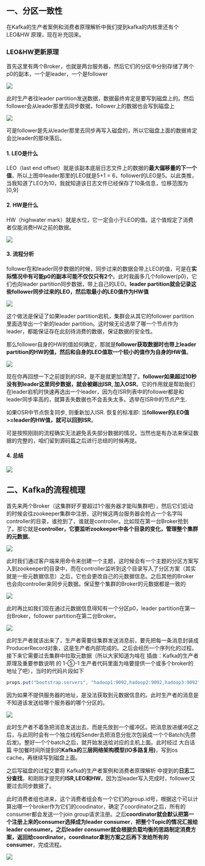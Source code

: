 ## 一、分区一致性

在Kafka的生产者案例和消费者原理解析中我们提到kafka的内核里还有个 LEO&HW 原理，现在补充回来。

### LEO&HW更新原理

首先这里有两个Broker，也就是两台服务器，然后它们的分区中分别存储了两个p0的副本，一个是leader，一个是follower  

![](https://oss-emcsprod-public.modb.pro/wechatSpider/modb_20211012_6fcb4e5e-2b45-11ec-b625-fa163eb4f6be.png)

此时生产者往leader partition发送数据，数据最终肯定是要写到磁盘上的。然后follower会从leader那里去同步数据，follower上的数据也会写到磁盘上

![](https://oss-emcsprod-public.modb.pro/wechatSpider/modb_20211012_6fff3c32-2b45-11ec-b625-fa163eb4f6be.png)

可是follower是先从leader那里去同步再写入磁盘的，所以它磁盘上面的数据肯定会比leader的那块落后。

#### 1. LEO是什么

LEO（last end offset）就是该副本底层日志文件上的数据的**最大偏移量的下一个值**，所以上图中leader那里的LEO就是5+1 = 6，follower的LEO是5。以此类推，当我知道了LEO为10，我就知道该日志文件已经保存了10条信息，位移范围为\[0,9\]

#### 2. HW是什么

HW（highwater mark）就是水位，它一定会小于LEO的值。这个值规定了消费者仅能消费HW之前的数据。

![](https://oss-emcsprod-public.modb.pro/wechatSpider/modb_20211012_7042b282-2b45-11ec-b625-fa163eb4f6be.png)

#### 3. 流程分析

follower在和leader同步数据的时候，同步过来的数据会带上LEO的值，可是在**实际情况中有可能p0的副本可能不仅仅只有2个**。此时我画多几个follower(p0)，它们也向leader partition同步数据，带上自己的LEO。**leader partition就会记录这些follower同步过来的LEO，然后取最小的LEO值作为HW值**

![](https://oss-emcsprod-public.modb.pro/wechatSpider/modb_20211012_70754ad0-2b45-11ec-b625-fa163eb4f6be.png)

这个做法是保证了如果leader partition宕机，集群会从其它的follower partition里面选举出一个新的leader partition。这时候无论选举了哪一个节点作为leader，都能保证存在此刻待消费的数据，保证数据的安全性。

那么follower自身的HW的值如何确定，那就是**follower获取数据时也带上leader partition的HW的值，然后和自身的LEO值取一个较小的值作为自身的HW值**。

![](https://oss-emcsprod-public.modb.pro/wechatSpider/modb_20211012_70b6992c-2b45-11ec-b625-fa163eb4f6be.png)

现在你再回想一下之前提到的ISR，是不是就更加清楚了。**follower如果超过10秒没有到leader这里同步数据，就会被踢出ISR, 加入OSR**。它的作用就是帮助我们在leader宕机时快速再选出一个leader，因为在ISR列表中的follower都是和leader同步率高的，就算丢失数据也不会丢失太多。选举在ISR中的节点产生. 

如果OSR中节点恢复同步, 则重新加入ISR. 恢复的标准即: 当**follower的LEO值>=leader的HW值，就可以回到ISR**。

可是按照刚刚的流程确实无法避免丢失部分数据的情况，当然也是有办法来保证数据的完整的，咱们留到源码篇之后进行总结的时候再提。

#### 4. 总结

![](https://oss-emcsprod-public.modb.pro/wechatSpider/modb_20211012_70ee2a5e-2b45-11ec-b625-fa163eb4f6be.png)

## 二、Kafka的流程梳理

首先来两个Broker（这集群好歹要超过1个服务器才能叫集群吧），然后它们启动的时候会往zookeeper集群中注册，这时候这两台服务器会抢占一个名字叫controller的目录，谁抢到了，谁就是controller。比如现在第一台Broker抢到了。那它就是**controller，它要监听zookeeper中各个目录的变化，管理整个集群的元数据**。

![](https://oss-emcsprod-public.modb.pro/wechatSpider/modb_20211012_712be70e-2b45-11ec-b625-fa163eb4f6be.png)

此时我们通过客户端来用命令来创建一个主题，这时候会有一个主题的分区方案写入到zookeeper的目录中，而在controller监听到这个目录写入了分区方案（其实就是一些元数据信息）之后，它也会更改自己的元数据信息。之后其他的Broker也会向controller来同步元数据。保证整个集群的Broker的元数据都是一致的

![](https://oss-emcsprod-public.modb.pro/wechatSpider/modb_20211012_717d0ecc-2b45-11ec-b625-fa163eb4f6be.png)

此时再比如我们现在通过元数据信息得知有一个分区p0，leader partition在第一台Broker，follower partition在第二台Broker。

![](https://oss-emcsprod-public.modb.pro/wechatSpider/modb_20211012_71adccba-2b45-11ec-b625-fa163eb4f6be.png)

此时生产者就该出来了，生产者需要往集群发送消息前，要先把每一条消息封装成ProducerRecord对象，这是生产者内部完成的。之后会经历一个序列化的过程。接下来它需要过去集群中拉取元数据（所以大家知道为啥在 插曲：Kafka的生产者原理及重要参数说明 的 1-⑤-1 生产者代码里面为啥要提供一个或多个broker的地址了吧），当时的代码片段如下

```java
props.put("bootstrap.servers", "hadoop1:9092,hadoop2:9092,hadoop3:9092");
```

因为如果不提供服务器的地址，是没法获取到元数据信息的。此时生产者的消息是不知道该发送给哪个服务器的哪个分区的。

![](https://oss-emcsprod-public.modb.pro/wechatSpider/modb_20211012_71d9a5b0-2b45-11ec-b625-fa163eb4f6be.png)

此时生产者不着急把消息发送出去，而是先放到一个缓冲区。把消息放进缓冲区之后，与此同时会有一个独立线程Sender去把消息分批次包装成一个个Batch(先攒后发)。整好一个个batch之后，就开始发送给对应的主机上面。此时经过 大白话篇 中加餐时间所提到的**Kafka的三层网络架构模型(IO多路复用)**，写到os cache，再继续写到磁盘上面。

之后写磁盘的过程又要将 Kafka的生产者案例和消费者原理解析 中提到的**日志二分查找**，和刚刚才提完的**ISR,LEO和HW**。因为当leader写入完成时，follower又要过去同步数据了。

此时消费者组也进来，这个消费者组会有一个它们的group.id号，根据这个可以计算出哪一个broker作为它们的coodinator，确定了coordinator之后，所有的consumer都会发送一个join group请求注册。之后**coordinator就会默认把第一个注册上来的consumer选择成为leader consumer**，**把整个Topic的情况汇报给leader consumer。之后leader consumer就会根据负载均衡的思路制定消费方案，返回给coordinator，coordinator拿到方案之后再下发给所有的consumer**，完成流程。

![](https://oss-emcsprod-public.modb.pro/wechatSpider/modb_20211012_720cd57a-2b45-11ec-b625-fa163eb4f6be.png)